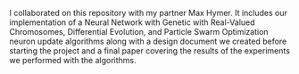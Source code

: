 I collaborated on this repository with my partner Max Hymer. It includes our implementation of a Neural Network with Genetic with Real-Valued Chromosomes, 
Differential Evolution, and Particle Swarm Optimization neuron update algorithms along with a design document we created before starting the project and a 
final paper covering the results of the experiments we performed with the algorithms.
